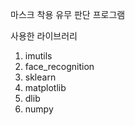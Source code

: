 마스크 착용 유무 판단 프로그램

사용한 라이브러리<br>

1. imutils
2. face_recognition
3. sklearn
4. matplotlib
5. dlib
6. numpy

